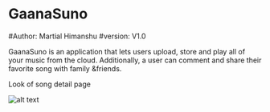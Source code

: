 # GaanaSuno
#Author: Martial Himanshu
#version: V1.0

GaanaSuno is an application that lets users upload, store and play all of your music from the cloud.  Additionally, a user can comment and share their favorite song with family &friends.

Look of song detail page

![alt text](https://raw.githubusercontent.com/Martialhimanshu/GaanaSuno/master/media/detail.jpg)
